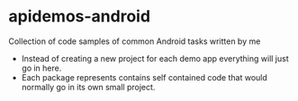 # apidemos-android
Collection of code samples of common Android tasks written by me

- Instead of creating a new project for each demo app everything will just go in here.  
- Each package represents contains self contained code that would normally go in its own small project.
